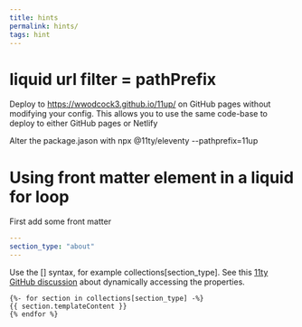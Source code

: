 ```yaml
---
title: hints
permalink: hints/
tags: hint
---
```


# liquid url filter = pathPrefix

Deploy to https://wwodcock3.github.io/11up/ on GitHub pages without modifying your config. This allows you to use the same code-base to deploy to either GitHub pages or Netlify

Alter the package.jason with npx @11ty/eleventy --pathprefix=11up

# Using front matter element in a liquid for loop

First add some front matter 

~~~yaml
---
section_type: "about"
---
~~~

Use the [] syntax, for example collections[section_type]. See this [11ty GitHub discussion](https://github.com/11ty/eleventy/discussions/2028) about dynamically accessing the properties.

~~~liquid
{%- for section in collections[section_type] -%}
{{ section.templateContent }}
{% endfor %}
~~~
